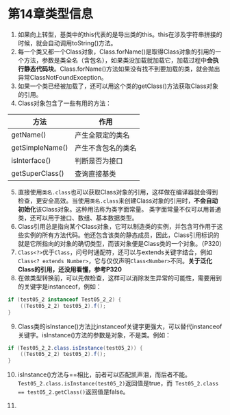 # 第14章类型信息

1. 如果向上转型，基类中的this代表的是导出类的this。this在涉及字符串拼接的时候，就会自动调用toString()方法。
2. 每一个类又都一个Class对象，Class.forName()是取得Class对象的引用的一个方法，参数是类全名（含包名），如果类没加载就加载它，加载过程中**会执行静态代码块**。Class.forName()方法如果没有找不到要加载的类，就会抛出异常ClassNotFoundException。
3. 如果一个类已经被加载了，还可以用这个类的getClass()方法获取Class对象的引用。
4. Class对象包含了一些有用的方法：

| 方法 | 作用 |
| --- | --- |
| getName() | 产生全限定的类名 |
| getSimpleName() | 产生不含包名的类名 |
| isInterface() | 判断是否为接口 |
| getSuperClass() | 查询直接基类 |

5. 直接使用`类名.class`也可以获取Class对象的引用，这样做在编译器就会得到检查，更安全高效。当使用`类名.class`来创建Class对象的引用时，**不会自动初始化**该Class对象。这种用法称为类字面常量。 类字面常量不仅可以用普通类，还可以用于接口、数组、基本数据类型。
6. Class引用总是指向某个Class对象，它可以制造类的实例，并包含可作用于这些实例的所有方法代码。他还包含该类的静态成员，因此，Class引用标识的就是它所指向的对象的确切类型，而该对象便是Class类的一个对象。（P320）
7. `Class<?>`优于`Class`，问号时通配符，还可以与extends关键字结合，例如`Class<? extends Number>`，它与仅仅声明`Class<Number>`不同。**关于泛化Class的引用，还没用看懂，参考P320**
8. 在做类型转换前，可以先做检查，这样可以消除发生异常的可能性，需要用到的关键字是instanceof，例如：
```Java
if (test05_2 instanceof Test05_2_2) {
	((Test05_2_2) test05_2).f();
}
```
9. Class类的isInstance()方法比instanceof关键字更强大，可以替代instanceof关键字。isInstance()方法的参数是对象，不是类。例如：
```Java
if (Test05_2_2.class.isInstance(test05_2)) {
    ((Test05_2_2) test05_2).f();
}
```

10. isInstance()方法与==相比，前者可以匹配凯声泪，而后者不能。`
Test05_2.class.isInstance(test05_2)`返回值是true，而`
Test05_2.class == test05_2.getClass()`返回值是false。

11. 